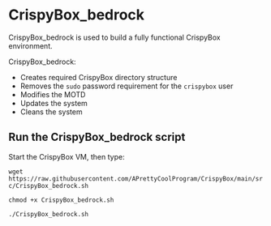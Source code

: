 # CrispyBox_bedrock

CrispyBox_bedrock is used to build a fully functional CrispyBox environment.

CrispyBox_bedrock:

- Creates required CrispyBox directory structure
- Removes the `sudo` password requirement for the `crispybox` user
- Modifies the MOTD
- Updates the system
- Cleans the system

## Run the CrispyBox_bedrock script

Start the CrispyBox VM, then type:

`wget https://raw.githubusercontent.com/APrettyCoolProgram/CrispyBox/main/src/CrispyBox_bedrock.sh`

`chmod +x CrispyBox_bedrock.sh`

`./CrispyBox_bedrock.sh`
